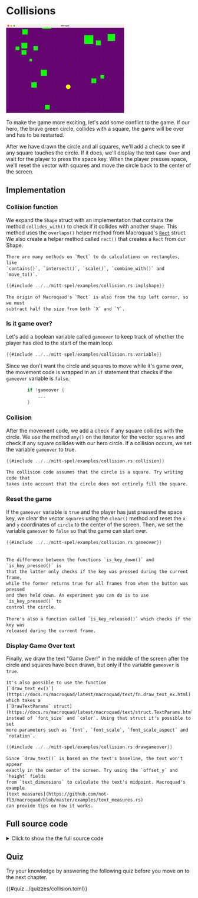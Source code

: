 # Collisions

![Screenshot](images/collision.gif#center)

To make the game more exciting, let's add some conflict to the game. If our
hero, the brave green circle, collides with a square, the game will be over
and has to be restarted.

After we have drawn the circle and all squares, we'll add a check to see if any
square touches the circle. If it does, we'll display the text `Game Over` and
wait for the player to press the space key. When the player presses space,
we'll reset the vector with squares and move the circle back to the center of
the screen.

## Implementation

### Collision function

We expand the `Shape` struct with an implementation that contains the method
`collides_with()` to check if it collides with another `Shape`. This method uses
the `overlaps()` helper method from Macroquad's
[`Rect`](https://docs.rs/macroquad/latest/macroquad/math/struct.Rect.html)
struct. We also create a helper method called `rect()` that creates a `Rect`
from our Shape.

```admonish info
There are many methods on `Rect` to do calculations on rectangles, like
`contains()`, `intersect()`, `scale()`, `combine_with()` and `move_to()`.
```

```rust
{{#include ../../mitt-spel/examples/collision.rs:implshape}}
```

```admonish note
The origin of Macroqaud's `Rect` is also from the top left corner, so we must
subtract half the size from both `X` and `Y`.
```

### Is it game over?

Let's add a boolean variable called `gameover` to keep track of whether the
player has died to the start of the main loop.

```rust
{{#include ../../mitt-spel/examples/collision.rs:variable}}
```

Since we don't want the circle and squares to move while it's game over, the
movement code is wrapped in an `if` statement that checks if the `gameover`
variable is `false`.

```rust
        if !gameover {
            ...
        }
```

### Collision

After the movement code, we add a check if any square collides with the
circle. We use the method `any()` on the iterator for the vector `squares` and
check if any square collides with our hero circle. If a collision occurs, we
set the variable `gameover` to true.

```rust
{{#include ../../mitt-spel/examples/collision.rs:collision}}
```

```admonish tip title="Challenge" class="challenge"
The collision code assumes that the circle is a square. Try writing code that
takes into account that the circle does not entirely fill the square.
```

### Reset the game

If the `gameover` variable is `true` and the player has just pressed the space
key, we clear the vector `squares` using the `clear()` method and reset the
`x` and `y` coordinates of `circle` to the center of the screen. Then, we set the
variable `gameover` to `false` so that the game can start over.

```rust
{{#include ../../mitt-spel/examples/collision.rs:gameover}}
```

```admonish info

The difference between the functions `is_key_down()` and `is_key_pressed()` is
that the latter only checks if the key was pressed during the current frame,
while the former returns true for all frames from when the button was pressed
and then held down. An experiment you can do is to use `is_key_pressed()` to
control the circle.

There's also a function called `is_key_released()` which checks if the key was
released during the current frame.
```

### Display Game Over text

Finally, we draw the text "Game Over!" in the middle of the screen after the
circle and squares have been drawn, but only if the variable `gameover` is `true`.

```admonish info
It's also possible to use the function
[`draw_text_ex()`](https://docs.rs/macroquad/latest/macroquad/text/fn.draw_text_ex.html)
which takes a
[`DrawTextParams` struct](https://docs.rs/macroquad/latest/macroquad/text/struct.TextParams.html)
instead of `font_size` and `color`. Using that struct it's possible to set
more parameters such as `font`, `font_scale`, `font_scale_aspect` and `rotation`.
```

```rust
{{#include ../../mitt-spel/examples/collision.rs:drawgameover}}
```

```admonish tip title="Challenge" class="challenge"
Since `draw_text()` is based on the text's baseline, the text won't appear
exactly in the center of the screen. Try using the `offset_y` and `height` fields
from `text_dimensions` to calculate the text's midpoint. Macroquad's example
[text measures](https://github.com/not-fl3/macroquad/blob/master/examples/text_measures.rs)
can provide tips on how it works.
```

<div class="noprint">

## Full source code

<details>
  <summary>Click to show the the full source code</summary>

```rust
{{#include ../../mitt-spel/examples/collision.rs:all}}
```
</details>
</div>

## Quiz

Try your knowledge by answering the following quiz before you move on to the
next chapter.

{{#quiz ../quizzes/collision.toml}}
